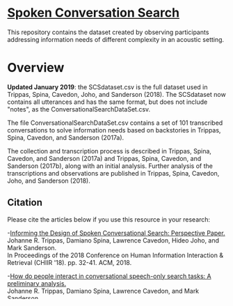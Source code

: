 # [Spoken Conversation Search](http://jtrippas.github.io/Spoken-Conversational-Search/)

This repository contains the dataset created by observing participants addressing information needs of different complexity in an acoustic setting.


# Overview
**Updated January 2019**: the SCSdataset.csv is the full dataset used in Trippas, Spina, Cavedon, Joho, and Sanderson (2018). The SCSdataset now contains all utterances and has the same format, but does not include "notes", as the ConversationalSearchDataSet.csv.

The file ConversationalSearchDataSet.csv contains a set of 101 transcribed conversations to solve information needs based on backstories in Trippas, Spina, Cavedon, and Sanderson (2017a).

The collection and transcription process is described in Trippas, Spina, Cavedon, and Sanderson (2017a) and Trippas, Spina, Cavedon, and Sanderson (2017b), along with an initial analysis.
Further analysis of the transcriptions and observations are published in Trippas, Spina, Cavedon, Joho, and Sanderson (2018).


## Citation

Please cite the articles below if you use this resource in your research:

-[Informing the Design of Spoken Conversational Search: Perspective Paper.](http://www.johannetrippas.com/papers/Trippas_CHIIR_2018.pdf) <br> Johanne R. Trippas, Damiano Spina, Lawrence Cavedon, Hideo Joho, and Mark Sanderson. <br>
In Proceedings of the 2018 Conference on Human Information Interaction & Retrieval (CHIIR '18). pp. 32-41. ACM, 2018.

-[How do people interact in conversational speech-only search tasks: A preliminary analysis.](http://www.johannetrippas.com/papers/Trippas%20et%20al-CHIIR2017.pdf) <br>
Johanne R. Trippas, Damiano Spina, Lawrence Cavedon, and Mark Sanderson. <br>
In Proceedings of the 2017 Conference on Conference Human Information Interaction and Retrieval (CHIIR'17), pp. 325-328. ACM, 2017a.

-[A conversational search transcription protocol and analysis.](http://www.johannetrippas.com/papers/Trippas%20et%20al-CAIR2017-protocol.pdf)
<br>
Johanne R. Trippas, Damiano Spina, Lawrence Cavedon, and Mark Sanderson. <br>
In Proceedings of SIGIR 1st International Workshop on Conversational Approaches to Information Retrieval (CAIR’17), CAIR. 2017b.

## BibTex
```
@inproceedings{trippas2018informing,
 author = {Trippas, Johanne R. and Spina, Damiano and Cavedon, Lawrence and Joho, Hideo and Sanderson, Mark},
 title = {Informing the Design of Spoken Conversational Search: Perspective Paper},
 booktitle = {Proceedings of the 2018 Conference on Human Information Interaction \& Retrieval},
 series = {CHIIR '18},
 year = {2018},
 location = {New Brunswick, NJ, USA},
 pages = {32--41},
 numpages = {10},
 doi = {10.1145/3176349.3176387},
 publisher = {ACM},
 address = {New York, NY, USA},
 keywords = {conversational search, empirical, spoken conversational search, voice interaction},
}

@inproceedings{trippas2017how,
 author = {Trippas, Johanne R. and Spina, Damiano and Cavedon, Lawrence and Sanderson, Mark},
 title = {How Do People Interact in Conversational Speech-Only Search Tasks: A Preliminary Analysis},
 booktitle = {Proceedings of the 2017 Conference on Conference Human Information Interaction and Retrieval},
 series = {CHIIR '17},
 year = {2017},
 location = {Oslo, Norway},
 pages = {325--328},
 numpages = {4},
 doi = {10.1145/3020165.3022144},
 publisher = {ACM},
 address = {New York, NY, USA},
 keywords = {empirical study, interaction themes, observational study, response generating, speech-only communication channel, spoken conversational search, thematic analysis, voice search}
}


@inproceedings{trippas2017conversational,
  title={A conversational search transcription protocol and analysis},
  author={Trippas, Johanne R and Spina, Damiano and Cavedon, Lawrence and Sanderson, Mark},
  booktitle={Proceedings of SIGIR 1st International Workshop on Conversational Approaches to Information Retrieval (CAIR’17), CAIR},
  year={2017}
}
```


## Provided files
We provide all the releasable data in different files:
 * Transcripts [(ConversationalSearchDataSet.csv)](https://github.com/JTrippas/Spoken-Conversational-Search/blob/master/ConversationalSearchDataSet.csv) and [(SCSdataset.csv)](https://github.com/JTrippas/Spoken-Conversational-Search/blob/master/SCSdataset.csv)
 * Backstories [(backstories_ConversationalSearchDataSet.csv)](https://github.com/JTrippas/Spoken-Conversational-Search/blob/master/backstories_ConversationalSearchDataSet.csv)
 * Code book [(CodeBook_CHIIR.pdf)](https://github.com/JTrippas/Spoken-Conversational-Search/blob/master/CodeBook_CHIIR.pdf)


## Transcript file structure

The file contains 10 columns:

1. **Start time**: Start time of the utterance.
2. **Stop time**: Stop time of the utterance.
3. **Query**: The reference to the information need participants are solving.
4. **Query complexity**: One of three levels, referencing the task complexity type (remember, understand, and analyse).
5. **Role**: Which of the participants is talking in that particular utterance. The roles are annotated as A_User (participant who has the information need which needs to be solved) and B_Receiver (person who has access the the computer and search engine).
6. **Action**: The action the participant takes in that utterance, these actions are described in the code book and allow for reproduction of the results.
7. **Transcript**: Transcripts of the utterance of the particular user in that particular times lot.
8. **Notes**: Comments such as the particular search is stopped by the user or researcher or extra notes which relate to the action of the participant regarding the search session. *not included in the "SCSdataset.csv"
9. **Query counter**: A counter which keeps track of how many turns there have been between the participants in that conversation. For the initial data release only the first two turns are given. However, the first three turns are presented if the second turn is classified under the _Meta-communcation Theme_ (See CHIIR 2017 paper for further information).
10. **File name**: Indicating the group number (2-14) and the date of the experiment.

## Backstories file structure

The file backstories_ConversationalSearchDataSet.csv contains a set of nine selected information needs or topic backstories for this Spoken Conversational Search study that were authored in 2015 collectively by: Bailey, Moffat, Scholer, and Thomas.

Further information about the selected backstories can be found in [Bailey, Moffat, Scholer, and Thomas (2015)](https://data.csiro.au/dap/landingpage?pid=csiro:14550&v=2&d=true).



## Preliminary Analysis

The data in "ConversationalSearchDataSet.csv" is of a preliminary analysis of a spoken conversational search experimental setup. Observational findings are published in <br>
[Informing the Design of Spoken Conversational Search.](http://www.johannetrippas.com/papers/Trippas_CHIIR_2018.pdf) <br>
Trippas, Johanne R., Damiano Spina, Lawrence Cavedon, Hideo Joho, and Mark Sanderson. <br>
In Proceedings of the 2018 Conference on Conference Human Information Interaction and Retrieval (CHIIR'18), 2018.

# Abstracts

We conducted a laboratory-based observational study where pairs of people performed search tasks communicating verbally. Examination of the discourse allowed commonly used interactions to be identified for Spoken Conversational Search (SCS). We compared the interactions to existing models of search behaviour. We find that SCS is more complex and interactive than traditional search. This work enhances our understanding of different search behaviours and proposes research opportunities for an audio-only search system. Future work will focus on creating models of search behaviour for SCS and evaluating these against actual SCS systems. (Trippas et al., 2018)


We present preliminary findings from a study of mixed initiative conversational behaviour for informational search in an acoustic setting. The aim of the observational study is to reveal insights into how users would conduct searches over voice where a screen is absent but where users are able to converse interactively with the search system. We conducted a laboratory-based observational study of 13 pairs of participants each completing three search tasks with different cognitive complexity levels. The communication between the pairs was analysed for interaction patterns used in the search process. This setup mimics the situation of a user interacting with a search system via a speech-only interface. (Trippas et al., 2017a)



#   Acknowledgments

This research is partially supported by Australian Research Council Project LP130100563 and Real Thing Entertainment Pty Ltd.
The data collection and release was reviewed and approved by RMIT University’s Ethics Board (ASEHAPP 08-16).

The authors were employed by RMIT University when these transcripts were created.


# Further Information

For further information and resources, please visit [Spoken Conversational Search at RMIT University's Information Storage, Analysis and Retrieval (ISAR)](http://www.rmit-ir.org/index.php/research-grants/spoken-conversational-search) or contact [Johanne Trippas](http://www.johannetrippas.com/).

<!--- -->
